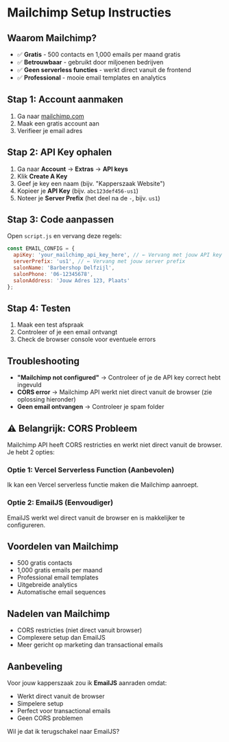 # Mailchimp Setup Instructies

## Waarom Mailchimp?
- ✅ **Gratis** - 500 contacts en 1,000 emails per maand gratis
- ✅ **Betrouwbaar** - gebruikt door miljoenen bedrijven
- ✅ **Geen serverless functies** - werkt direct vanuit de frontend
- ✅ **Professional** - mooie email templates en analytics

## Stap 1: Account aanmaken
1. Ga naar [mailchimp.com](https://www.mailchimp.com)
2. Maak een gratis account aan
3. Verifieer je email adres

## Stap 2: API Key ophalen
1. Ga naar **Account** → **Extras** → **API keys**
2. Klik **Create A Key**
3. Geef je key een naam (bijv. "Kapperszaak Website")
4. Kopieer je **API Key** (bijv. `abc123def456-us1`)
5. Noteer je **Server Prefix** (het deel na de `-`, bijv. `us1`)

## Stap 3: Code aanpassen
Open `script.js` en vervang deze regels:

```javascript
const EMAIL_CONFIG = {
  apiKey: 'your_mailchimp_api_key_here', // ← Vervang met jouw API key
  serverPrefix: 'us1', // ← Vervang met jouw server prefix
  salonName: 'Barbershop Delfzijl',
  salonPhone: '06-12345678',
  salonAddress: 'Jouw Adres 123, Plaats'
};
```

## Stap 4: Testen
1. Maak een test afspraak
2. Controleer of je een email ontvangt
3. Check de browser console voor eventuele errors

## Troubleshooting
- **"Mailchimp not configured"** → Controleer of je de API key correct hebt ingevuld
- **CORS error** → Mailchimp API werkt niet direct vanuit de browser (zie oplossing hieronder)
- **Geen email ontvangen** → Controleer je spam folder

## ⚠️ Belangrijk: CORS Probleem
Mailchimp API heeft CORS restricties en werkt niet direct vanuit de browser. Je hebt 2 opties:

### Optie 1: Vercel Serverless Function (Aanbevolen)
Ik kan een Vercel serverless functie maken die Mailchimp aanroept.

### Optie 2: EmailJS (Eenvoudiger)
EmailJS werkt wel direct vanuit de browser en is makkelijker te configureren.

## Voordelen van Mailchimp
- 500 gratis contacts
- 1,000 gratis emails per maand
- Professional email templates
- Uitgebreide analytics
- Automatische email sequences

## Nadelen van Mailchimp
- CORS restricties (niet direct vanuit browser)
- Complexere setup dan EmailJS
- Meer gericht op marketing dan transactional emails

## Aanbeveling
Voor jouw kapperszaak zou ik **EmailJS** aanraden omdat:
- Werkt direct vanuit de browser
- Simpelere setup
- Perfect voor transactional emails
- Geen CORS problemen

Wil je dat ik terugschakel naar EmailJS?
